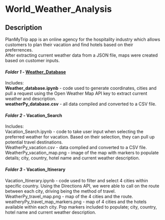 # World_Weather_Analysis

## Description

PlanMyTrip app is an online agency for the hospitality industry which allows customers to plan their vacation and find hotels based on their preferrences.<br>
After extracting current weather data from a JSON file, maps were created based on customer inputs.

#### *Folder 1* - [Weather_Database](https://github.com/taranahassan/World_Weather_Analysis/tree/main/Weather_Database)

Includes:<br>
**Weather_database.ipynb** - code used to generate coordinates, cities and pull a request using the Open Weather Map API key to extract current weather and description.<br>
**weatherPy_database.csv** - all data compiled and converted to a CSV file.


#### *Folder 2* - Vacation_Search

Includes:<br>
Vacation_Search.ipynb - code to take user input when selecting the preferred weather for vacation.  Based on their selection, they can pull up potential travel destinations.<br>
WeatherPy_vacation.csv - data complied and converted to a CSV file.<br>
WeatherPy_vacation_map.png - image of the map with markers to populate details; city, country, hotel name and current weather description.


#### *Folder 3* - Vacation_Itinerary

Vacation_Itinerary.ipynb - code used to filter and select 4 cities within specific country.  Using the Directions API, we were able to call on the route between each city, driving being the method of travel.<br>
WeatherPy_travel_map.png - map of the 4 cities and the route.<br>
weatheryPy_travel_map_markers.png - map of 4 cities and the hotels available within each city.  Pop markers included to populate; city, country, hotel name and current weather description.
